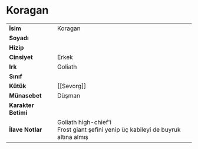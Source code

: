 # Koragan   
|  |  |  
|---|---|  
| **İsim** | Koragan |  
| **Soyadı** |  |  
| **Hizip** |  |  
| **Cinsiyet** | Erkek |  
| **Irk** | Goliath |  
| **Sınıf** |  |  
| **Kütük** | [[Sevorg]] |  
| **Münasebet** | Düşman |  
| **Karakter Betimi** |  |  
| **İlave Notlar** | Goliath high-chief'i<br>Frost giant şefini yenip üç kabileyi de buyruk altına almış |  
